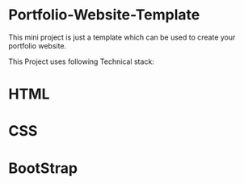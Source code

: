 # Portfolio-Website-Template
This mini project is just a template which can be used to create your portfolio website.

This Project uses following Technical stack:

# HTML
# CSS
# BootStrap

